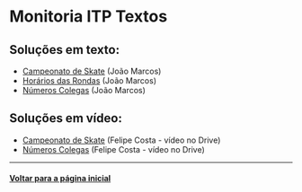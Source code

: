 # Monitoria ITP Textos
## Soluções em texto:
- [Campeonato de Skate](./campeonato-de-skate.md) (João Marcos)
- [Horários das Rondas](./horarios-das-rondas.md) (João Marcos)
- [Números Colegas](./numeros-colegas.md) (João Marcos)

## Soluções em vídeo:
- [Campeonato de Skate](https://drive.google.com/file/d/1QpH5Q09yH1QWo0R6tGbVsb6UWMCmO9Fv/view?usp=sharing) (Felipe Costa - vídeo no Drive)
- [Números Colegas](https://drive.google.com/file/d/1Fynz1jqCTsR8vkG2FrVkTZW6mc5g5wYj/view?usp=sharing) (Felipe Costa - vídeo no Drive)

---
#### [Voltar para a página inicial](https://github.com/bti-ufrn/monitoria-itp)

